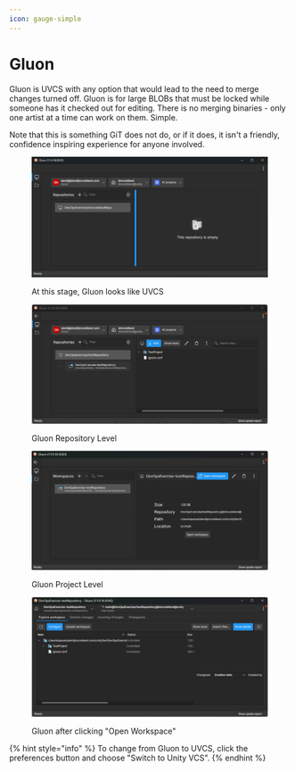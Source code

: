 ```yaml
---
icon: gauge-simple
---
```


# Gluon

Gluon is UVCS with any option that would lead to the need to merge changes turned off. Gluon is for large BLOBs that must be locked while someone has it checked out for editing. There is no merging binaries - only one artist at a time can work on them. Simple.&#x20;

Note that this is something GiT does not do, or if it does, it isn't a friendly, confidence inspiring experience for anyone involved.

<figure><img src="../../.gitbook/assets/image (2) (1).png" alt=""><figcaption><p>At this stage, Gluon looks like UVCS</p></figcaption></figure>

<figure><img src="../../.gitbook/assets/image (19).png" alt=""><figcaption><p>Gluon Repository Level</p></figcaption></figure>

<figure><img src="../../.gitbook/assets/image (20).png" alt=""><figcaption><p>Gluon Project Level</p></figcaption></figure>

<figure><img src="../../.gitbook/assets/image (23).png" alt=""><figcaption><p>Gluon after clicking "Open Workspace"</p></figcaption></figure>

{% hint style="info" %}
To change from Gluon to UVCS, click the preferences button and choose "Switch to Unity VCS".
{% endhint %}

